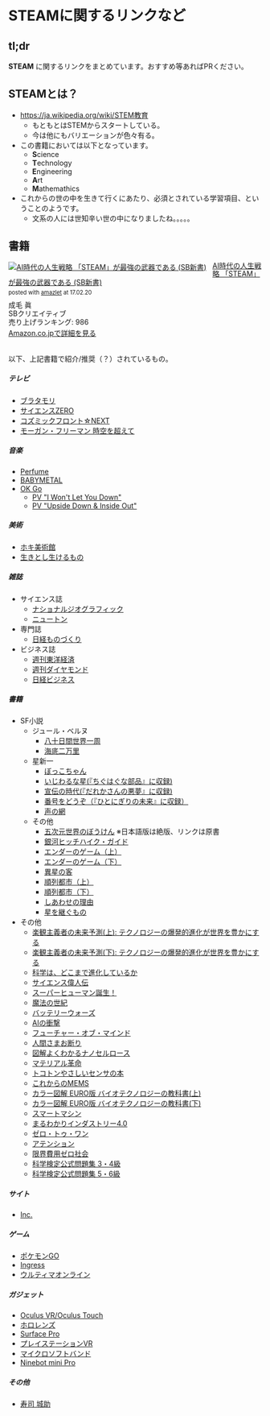 # STEAMに関するリンクなど

## tl;dr

**STEAM** に関するリンクをまとめています。おすすめ等あればPRください。

## STEAMとは？

- https://ja.wikipedia.org/wiki/STEM教育
  - もともとはSTEMからスタートしている。
  - 今は他にもバリエーションが色々有る。
- この書籍においては以下となっています。
  - **S**cience
  - **T**echnology
  - **E**ngineering
  - **A**rt
  - **M**athemathics
- これからの世の中を生きて行くにあたり、必須とされている学習項目、ということのようです。
  - 文系の人には世知辛い世の中になりましたね。。。。。

## 書籍

<div class="amazlet-box" style="margin-bottom:0px;"><div class="amazlet-image" style="float:left;margin:0px 12px 1px 0px;"><a href="http://www.amazon.co.jp/exec/obidos/ASIN/4797388218/kun432-22/ref=nosim/" name="amazletlink" target="_blank"><img src="https://images-fe.ssl-images-amazon.com/images/I/516F-B6DkbL._SL160_.jpg" alt="AI時代の人生戦略   「STEAM」が最強の武器である (SB新書)" style="border: none;" /></a></div><div class="amazlet-info" style="line-height:120%; margin-bottom: 10px"><div class="amazlet-name" style="margin-bottom:10px;line-height:120%"><a href="http://www.amazon.co.jp/exec/obidos/ASIN/4797388218/kun432-22/ref=nosim/" name="amazletlink" target="_blank">AI時代の人生戦略   「STEAM」が最強の武器である (SB新書)</a><div class="amazlet-powered-date" style="font-size:80%;margin-top:5px;line-height:120%">posted with <a href="http://www.amazlet.com/" title="amazlet" target="_blank">amazlet</a> at 17.02.20</div></div><div class="amazlet-detail">成毛 眞 <br />SBクリエイティブ <br />売り上げランキング: 986<br /></div><div class="amazlet-sub-info" style="float: left;"><div class="amazlet-link" style="margin-top: 5px"><a href="http://www.amazon.co.jp/exec/obidos/ASIN/4797388218/kun432-22/ref=nosim/" name="amazletlink" target="_blank">Amazon.co.jpで詳細を見る</a></div></div></div><div class="amazlet-footer" style="clear: left"></div></div><br />

以下、上記書籍で紹介/推奨（？）されているもの。

##### テレビ

- [ブラタモリ](http://www.nhk.or.jp/buratamori/)
- [サイエンスZERO](http://www.nhk.or.jp/zero/)
- [コズミックフロント☆NEXT](http://www.nhk.or.jp/cosmic/)
- [モーガン・フリーマン 時空を超えて](http://www4.nhk.or.jp/P3452/)

##### 音楽

- [Perfume](http://www.perfume-web.jp)
- [BABYMETAL](http://www.babymetal.jp/home/)
- [OK Go](http://okgo.net)
  - [PV "I Won't Let You Down"](https://www.youtube.com/watch?v=u1ZB_rGFyeU)
  - [PV "Upside Down & Inside Out"](https://www.youtube.com/watch?v=LWGJA9i18Co)

##### 美術

- [ホキ美術館](https://hoki-museum.jp)
- [生きとし生けるもの](http://all-living-things.com)

##### 雑誌

- サイエンス誌
  - [ナショナルジオグラフィック](http://natgeo.nikkeibp.co.jp)
  - [ニュートン](http://save.cms2.jp/newtonpress/)
- 専門誌
  - [日経ものづくり](http://techon.nikkeibp.co.jp/Monozukuri/?rt=nocnt)
- ビジネス誌
  - [週刊東洋経済](https://store.toyokeizai.net/magazine/toyo/)
  - [週刊ダイヤモンド](http://dw.diamond.ne.jp)
  - [日経ビジネス](http://business.nikkeibp.co.jp/nbs/nbo/base1/index.html?xadid=001)

##### 書籍

- SF小説
  - ジュール・ベルヌ
    - [八十日間世界一周](https://www.amazon.co.jp/ebook/dp/B00SF0V4SY/ref=as_li_ss_tl?_encoding=UTF8&qid=1487602817&sr=1-1&linkCode=ll1&tag=kun432-22&linkId=1dd42d3dce45ec87884faa6083582718)
    - [海底二万里](https://www.amazon.co.jp/ebook/dp/B01CG2K4GO/ref=as_li_ss_tl?_encoding=UTF8&qid=1487602702&sr=8-1&linkCode=ll1&tag=kun432-22&linkId=710f49fda72f4de6db0ff9905e2cd641)
  - 星新一
    - [ぼっこちゃん](https://www.amazon.co.jp/%E3%83%9C%E3%83%83%E3%82%B3%E3%81%A1%E3%82%83%E3%82%93-%E6%98%9F%E6%96%B0%E4%B8%80-ebook/dp/B00BIXNJOW/ref=as_li_ss_tl?s=digital-text&ie=UTF8&qid=1487602932&sr=1-1&keywords=%E6%98%9F%E6%96%B0%E4%B8%80&linkCode=ll1&tag=kun432-22&linkId=acd0ff6d4f8d851c06a5cd0fcc072794)
    - [いじわるな星(『ちぐはぐな部品』に収録)](https://www.amazon.co.jp/%E3%81%A1%E3%81%90%E3%81%AF%E3%81%90%E3%81%AA%E9%83%A8%E5%93%81-%E8%A7%92%E5%B7%9D%E6%96%87%E5%BA%AB-%E6%98%9F-%E6%96%B0%E4%B8%80-ebook/dp/B009TPQZ1K/ref=as_li_ss_tl?s=digital-text&ie=UTF8&qid=1487603284&sr=1-1&keywords=%E3%81%A1%E3%81%90%E3%81%AF%E3%81%90%E3%81%AA%E9%83%A8%E5%93%81&linkCode=ll1&tag=kun432-22&linkId=eb578b1e95976db60bc69a938c77d37d)
    - [宣伝の時代(『だれかさんの悪夢』に収録)](https://www.amazon.co.jp/%E3%81%A0%E3%82%8C%E3%81%8B%E3%81%95%E3%82%93%E3%81%AE%E6%82%AA%E5%A4%A2-%E6%98%9F%E6%96%B0%E4%B8%80-ebook/dp/B00C186G52/ref=as_li_ss_tl?s=digital-text&ie=UTF8&qid=1487603390&sr=1-1&keywords=%E3%81%A0%E3%82%8C%E3%81%8B%E3%81%95%E3%82%93%E3%81%AE%E6%82%AA%E5%A4%A2&linkCode=ll1&tag=kun432-22&linkId=bb1d7d1d0779de32e004e31cecf8b53b)
    - [番号をどうぞ（『ひとにぎりの未来』に収録）](https://www.amazon.co.jp/%E3%81%B2%E3%81%A8%E3%81%AB%E3%81%8E%E3%82%8A%E3%81%AE%E6%9C%AA%E6%9D%A5-%E6%98%9F%E6%96%B0%E4%B8%80-ebook/dp/B00BIXNJGA/ref=as_li_ss_tl?s=digital-text&ie=UTF8&qid=1487603471&sr=1-1&keywords=%E3%81%B2%E3%81%A8%E3%81%AB%E3%81%8E%E3%82%8A%E3%81%AE%E6%9C%AA%E6%9D%A5&linkCode=ll1&tag=kun432-22&linkId=ad6c66aec0fb60a6ae0b6d7ec294d032)
    - [声の網](https://www.amazon.co.jp/%E5%A3%B0%E3%81%AE%E7%B6%B2-%E8%A7%92%E5%B7%9D%E6%96%87%E5%BA%AB-%E6%98%9F-%E6%96%B0%E4%B8%80-ebook/dp/B009TPQU2E/ref=as_li_ss_tl?s=digital-text&ie=UTF8&qid=1487602932&sr=1-11&keywords=%E6%98%9F%E6%96%B0%E4%B8%80&linkCode=ll1&tag=kun432-22&linkId=b17ff9d924fde54034c2ff7d87a3c2cc)
  - その他
    - [五次元世界のぼうけん](https://www.amazon.co.jp/Wrinkle-Time-Quintet-ebook/dp/B004OA64H0/ref=as_li_ss_tl?s=digital-text&ie=UTF8&qid=1487690863&sr=1-1&keywords=%E4%BA%94%E6%AC%A1%E5%85%83%E4%B8%96%E7%95%8C%E3%81%AE%E3%81%BC%E3%81%86%E3%81%91%E3%82%93&linkCode=ll1&tag=kun432-22&linkId=21c239d2cd6e65bdff36b37137fb18eb) ※日本語版は絶版、リンクは原書
    - [銀河ヒッチハイク・ガイド](https://www.amazon.co.jp/%E9%8A%80%E6%B2%B3%E3%83%92%E3%83%83%E3%83%81%E3%83%8F%E3%82%A4%E3%82%AF-%E3%82%AC%E3%82%A4%E3%83%89-%E9%8A%80%E6%B2%B3%E3%83%92%E3%83%83%E3%83%81%E3%83%8F%E3%82%A4%E3%82%AF%E3%82%AC%E3%82%A4%E3%83%89%E3%82%B7%E3%83%AA%E3%83%BC%E3%82%BA-%E6%B2%B3%E5%87%BA%E6%96%87%E5%BA%AB-%E3%83%80%E3%82%B0%E3%83%A9%E3%82%B9-%E3%82%A2%E3%83%80%E3%83%A0%E3%82%B9-ebook/dp/B00N0XOP4G/ref=as_li_ss_tl?s=digital-text&ie=UTF8&qid=1487690837&sr=1-1&keywords=%E9%8A%80%E6%B2%B3%E3%83%92%E3%83%83%E3%83%81%E3%83%8F%E3%82%A4%E3%82%AF%E3%83%BB%E3%82%AC%E3%82%A4%E3%83%89&linkCode=ll1&tag=kun432-22&linkId=27c338bf0746f303a54db3f32655a323)
    - [エンダーのゲーム（上）](https://www.amazon.co.jp/ebook/dp/B00H38N9XW/ref=as_li_ss_tl?_encoding=UTF8&qid=1487690773&sr=8-1&linkCode=ll1&tag=kun432-22&linkId=926245679933b904441f6706685fb945)
    - [エンダーのゲーム（下）](https://www.amazon.co.jp/%E3%82%A8%E3%83%B3%E3%83%80%E3%83%BC%E3%81%AE%E3%82%B2%E3%83%BC%E3%83%A0-%E6%96%B0%E8%A8%B3%E7%89%88-%E4%B8%8B-%E3%82%AA%E3%83%BC%E3%82%B9%E3%83%B3-%E3%82%B9%E3%82%B3%E3%83%83%E3%83%88-%E3%82%AB%E3%83%BC%E3%83%89-ebook/dp/B00H38N9XC/ref=as_li_ss_tl?_encoding=UTF8&psc=1&refRID=Z27TXGCFJABWW12A95Q7&linkCode=ll1&tag=kun432-22&linkId=0e143043e74a10421aa6bd8ee85d9ace)
    - [異星の客](http://amzn.to/2mf8ouD)
    - [順列都市（上）](http://amzn.to/2mWzeMv)
    - [順列都市（下）](http://amzn.to/2mySlJK)
    - [しあわせの理由](http://amzn.to/2niBLOr)
    - [星を継ぐもの](http://amzn.to/2mySlK1)
- その他
  - [楽観主義者の未来予測(上): テクノロジーの爆発的進化が世界を豊かにする](https://www.amazon.co.jp/%E6%A5%BD%E8%A6%B3%E4%B8%BB%E7%BE%A9%E8%80%85%E3%81%AE%E6%9C%AA%E6%9D%A5%E4%BA%88%E6%B8%AC-%E4%B8%8A-%E3%83%86%E3%82%AF%E3%83%8E%E3%83%AD%E3%82%B8%E3%83%BC%E3%81%AE%E7%88%86%E7%99%BA%E7%9A%84%E9%80%B2%E5%8C%96%E3%81%8C%E4%B8%96%E7%95%8C%E3%82%92%E8%B1%8A%E3%81%8B%E3%81%AB%E3%81%99%E3%82%8B-%E3%83%94%E3%83%BC%E3%82%BF%E3%83%BC%E3%83%BBH-%E3%83%87%E3%82%A3%E3%82%A2%E3%83%9E%E3%83%B3%E3%83%87%E3%82%A3%E3%82%B9/dp/4152094362/ref=as_li_ss_tl?ie=UTF8&linkCode=ll1&tag=kun432-22&linkId=ae07fe915fba8d5a4fc3b630042db0e0)
  - [楽観主義者の未来予測(下): テクノロジーの爆発的進化が世界を豊かにする](https://www.amazon.co.jp/%E6%A5%BD%E8%A6%B3%E4%B8%BB%E7%BE%A9%E8%80%85%E3%81%AE%E6%9C%AA%E6%9D%A5%E4%BA%88%E6%B8%AC-%E3%83%86%E3%82%AF%E3%83%8E%E3%83%AD%E3%82%B8%E3%83%BC%E3%81%AE%E7%88%86%E7%99%BA%E7%9A%84%E9%80%B2%E5%8C%96%E3%81%8C%E4%B8%96%E7%95%8C%E3%82%92%E8%B1%8A%E3%81%8B%E3%81%AB%E3%81%99%E3%82%8B-%E3%83%8F%E3%83%A4%E3%82%AB%E3%83%AF-%E3%83%8E%E3%83%B3%E3%83%95%E3%82%A3%E3%82%AF%E3%82%B7%E3%83%A7%E3%83%B3-%E3%83%87%E3%82%A3%E3%82%A2%E3%83%9E%E3%83%B3%E3%83%87%E3%82%A3%E3%82%B9-%E3%83%94%E3%83%BC%E3%82%BF%E3%83%BC-H/dp/4152094370/ref=as_li_ss_tl?_encoding=UTF8&psc=1&refRID=7XV8NZE4FCF1XSXNB5Z7&linkCode=ll1&tag=kun432-22&linkId=08b1f57298ca2c866306bce80e5be70e)
  - [科学は、どこまで進化しているか](https://www.amazon.co.jp/%E7%A7%91%E5%AD%A6%E3%81%AF-%E3%81%A9%E3%81%93%E3%81%BE%E3%81%A7%E9%80%B2%E5%8C%96%E3%81%97%E3%81%A6%E3%81%84%E3%82%8B%E3%81%8B-%E7%A5%A5%E4%BC%9D%E7%A4%BE%E6%96%B0%E6%9B%B8-%E6%B1%A0%E5%86%85-%E4%BA%86/dp/4396114303/ref=as_li_ss_tl?s=books&ie=UTF8&qid=1487954070&sr=1-1&keywords=%E7%A7%91%E5%AD%A6%E3%81%AF%E3%81%A9%E3%81%93%E3%81%BE%E3%81%A7&linkCode=ll1&tag=kun432-22&linkId=5ec129023125d802eefa60200de3f350)
  - [サイエンス偉人伝](https://www.amazon.co.jp/dp/B00UT1RJC2/ref=as_li_ss_tl?_encoding=UTF8&btkr=1&linkCode=ll1&tag=kun432-22&linkId=d3d7ebd1fb546be272bdcb37afc95d83)
  - [スーパーヒューマン誕生！](https://www.amazon.co.jp/%E3%82%B9%E3%83%BC%E3%83%91%E3%83%BC%E3%83%92%E3%83%A5%E3%83%BC%E3%83%9E%E3%83%B3%E8%AA%95%E7%94%9F%EF%BC%81-%E4%BA%BA%E9%96%93%E3%81%AF%EF%BC%B3%EF%BC%A6%E3%82%92%E8%B6%85%E3%81%88%E3%82%8B-%EF%BC%AE%EF%BC%A8%EF%BC%AB%E5%87%BA%E7%89%88%E6%96%B0%E6%9B%B8-%E7%A8%B2%E8%A6%8B-%E6%98%8C%E5%BD%A6-ebook/dp/B01CCP98SU/ref=as_li_ss_tl?s=digital-text&ie=UTF8&qid=1488089292&sr=1-1&keywords=%E3%82%B9%E3%83%BC%E3%83%91%E3%83%BC%E3%83%92%E3%83%A5%E3%83%BC%E3%83%9E%E3%83%B3&linkCode=ll1&tag=kun432-22&linkId=acd05f53f37f4f1119a60e322fb04cfb)
  - [魔法の世紀](https://www.amazon.co.jp/%E9%AD%94%E6%B3%95%E3%81%AE%E4%B8%96%E7%B4%80-%E8%90%BD%E5%90%88%E9%99%BD%E4%B8%80-ebook/dp/B0184BHSQU/ref=as_li_ss_tl?s=digital-text&ie=UTF8&qid=1488089376&sr=1-1&keywords=%E9%AD%94%E6%B3%95%E3%81%AE%E4%B8%96%E7%B4%80&linkCode=ll1&tag=kun432-22&linkId=4a9bcc2780d0e6af56337688889d09e9)
  - [バッテリーウォーズ](https://www.amazon.co.jp/%E3%83%90%E3%83%83%E3%83%86%E3%83%AA%E3%83%BC%E3%82%A6%E3%82%A9%E3%83%BC%E3%82%BA-%E6%AC%A1%E4%B8%96%E4%BB%A3%E9%9B%BB%E6%B1%A0%E9%96%8B%E7%99%BA%E7%AB%B6%E4%BA%89%E3%81%AE%E6%9C%80%E5%89%8D%E7%B7%9A-%E3%82%B9%E3%83%86%E3%82%A3%E3%83%BC%E3%83%B4-%E3%83%AC%E3%83%B4%E3%82%A3%E3%83%B3-ebook/dp/B019EASNDC/ref=as_li_ss_tl?s=digital-text&ie=UTF8&qid=1488089405&sr=1-1&keywords=%E3%83%90%E3%83%83%E3%83%86%E3%83%AA%E3%83%BC%E3%82%A6%E3%82%A9%E3%83%BC%E3%82%BA&linkCode=ll1&tag=kun432-22&linkId=5daa2f3020b0ce10a51085443a50d544)
  - [AIの衝撃](https://www.amazon.co.jp/%EF%BC%A1%EF%BC%A9%E3%81%AE%E8%A1%9D%E6%92%83-%E4%BA%BA%E5%B7%A5%E7%9F%A5%E8%83%BD%E3%81%AF%E4%BA%BA%E9%A1%9E%E3%81%AE%E6%95%B5%E3%81%8B-%E8%AC%9B%E8%AB%87%E7%A4%BE%E7%8F%BE%E4%BB%A3%E6%96%B0%E6%9B%B8-%E5%B0%8F%E6%9E%97%E9%9B%85%E4%B8%80-ebook/dp/B00UT1RJ7M/ref=as_li_ss_tl?s=digital-text&ie=UTF8&qid=1488089450&sr=1-1&keywords=AI%E3%81%AE%E8%A1%9D%E6%92%83&linkCode=ll1&tag=kun432-22&linkId=2da32da3adc5dfb027ed6fe0f89cabe1)
  - [フューチャー・オブ・マインド](https://www.amazon.co.jp/%E3%83%95%E3%83%A5%E3%83%BC%E3%83%81%E3%83%A3%E3%83%BC-%E3%82%AA%E3%83%96-%E3%83%9E%E3%82%A4%E3%83%B3%E3%83%89-%E5%BF%83%E3%81%AE%E6%9C%AA%E6%9D%A5%E3%82%92%E7%A7%91%E5%AD%A6%E3%81%99%E3%82%8B-%E3%83%9F%E3%83%81%E3%82%AA-%E3%82%AB%E3%82%AF-ebook/dp/B00U3UMSKC/ref=as_li_ss_tl?ie=UTF8&qid=1488639356&sr=8-1&keywords=%E3%83%95%E3%83%A5%E3%83%BC%E3%83%81%E3%83%A3%E3%83%BC%E3%82%AA%E3%83%96%E3%83%9E%E3%82%A4%E3%83%B3%E3%83%89&linkCode=ll1&tag=kun432-22&linkId=99f8bbad27528b912a5ee6f6e1e6d822)
  - [人間さまお断り](https://www.amazon.co.jp/%E4%BA%BA%E9%96%93%E3%81%95%E3%81%BE%E3%81%8A%E6%96%AD%E3%82%8A-%E4%BA%BA%E5%B7%A5%E7%9F%A5%E8%83%BD%E6%99%82%E4%BB%A3%E3%81%AE%E7%B5%8C%E6%B8%88%E3%81%A8%E5%8A%B4%E5%83%8D%E3%81%AE%E6%89%8B%E5%BC%95%E3%81%8D-%E3%82%B8%E3%82%A7%E3%83%AA%E3%83%BC%E3%83%BB%E3%82%AB%E3%83%97%E3%83%A9%E3%83%B3/dp/4385360596/ref=as_li_ss_tl?ie=UTF8&qid=1488639356&sr=8-2&keywords=%E3%83%95%E3%83%A5%E3%83%BC%E3%83%81%E3%83%A3%E3%83%BC%E3%82%AA%E3%83%96%E3%83%9E%E3%82%A4%E3%83%B3%E3%83%89&linkCode=ll1&tag=kun432-22&linkId=7de5ce9ed5959f09335aed4870924d7b)
  - [図解よくわかるナノセルロース](http://amzn.to/2mXdld4)
  - [マテリアル革命](http://amzn.to/2meDWEh)
  - [トコトンやさしいセンサの本](http://amzn.to/2mexwFa)
  - [これからのMEMS](http://amzn.to/2mXiIZW)
  - [カラー図解 EURO版 バイオテクノロジーの教科書(上)](http://amzn.to/2lOBWzc)
  - [カラー図解 EURO版 バイオテクノロジーの教科書(下)](http://amzn.to/2lTyhRc)
  - [スマートマシン](http://amzn.to/2lOA9dj)
  - [まるわかりインダストリー4.0](http://amzn.to/2n6qOyn)
  - [ゼロ・トゥ・ワン](http://amzn.to/2n6qTlF)
  - [アテンション](http://amzn.to/2lTz58G)
  - [限界費用ゼロ社会](http://amzn.to/2meliwm)
  - [科学検定公式問題集 3・4級](http://amzn.to/2mWxMKb)
  - [科学検定公式問題集 5・6級](http://amzn.to/2mf6lGV)

##### サイト

- [Inc.](http://www.inc.com)

##### ゲーム

- [ポケモンGO](http://www.pokemongo.jp/)
- [Ingress](https://www.ingress.com/)
- [ウルティマオンライン](http://jp.uo.com/)

##### ガジェット

- [Oculus VR/Oculus Touch](https://www.oculus.com/)
- [ホロレンズ](https://www.microsoft.com/microsoft-hololens/ja-jp)
- [Surface Pro](https://www.microsoft.com/ja-jp/surface/devices/surface-pro-4/overview)
- [プレイステーションVR](http://www.jp.playstation.com/psvr/)
- [マイクロソフトバンド](https://www.microsoft.com/microsoft-band/en-us)
- [Ninebot mini Pro](http://www.ninebot.jp/mini/)

##### その他

- [寿司 城助](https://tabelog.com/hyogo/A2801/A280103/28006575/)
